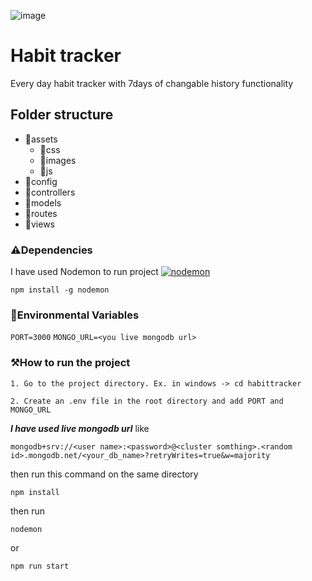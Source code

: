 ![image](https://github.com/roy-radhakanta/habbit-tracker/assets/81176431/3b1d7f8b-1924-4eb4-9a47-d280872f33af)

# Habit tracker

Every day habit tracker with 7days of changable history functionality

## Folder structure

- 📁assets
    - 📁css
    - 📁images
    - 📁js
- 📁config
- 📁controllers
- 📁models
- 📁routes
- 📁views

### ⚠️Dependencies
I have used Nodemon to run project
[![nodemon](https://user-images.githubusercontent.com/13700/35731649-652807e8-080e-11e8-88fd-1b2f6d553b2d.png)](https://www.npmjs.com/package/nodemon)
```node
npm install -g nodemon
```
### 🌲Environmental Variables
`PORT=3000`
`MONGO_URL=<you live mongodb url>`

### ⚒️How to run the project
    1. Go to the project directory. Ex. in windows -> cd habittracker

    2. Create an .env file in the root directory and add PORT and MONGO_URL

***I have used live mongodb url***
like
```
mongodb+srv://<user name>:<password>@<cluster somthing>.<random id>.mongodb.net/<your_db_name>?retryWrites=true&w=majority
```
then run this command on the same directory
```node
npm install
```
then run
```node
nodemon
```
or

```node
npm run start
```

